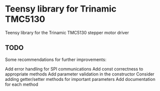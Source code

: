 # Teensy library for Trinamic TMC5130
Teensy library for the Trinamic TMC5130 stepper motor driver

## TODO
Some recommendations for further improvements:

Add error handling for SPI communications
Add const correctness to appropriate methods
Add parameter validation in the constructor
Consider adding getter/setter methods for important parameters
Add documentation for each method